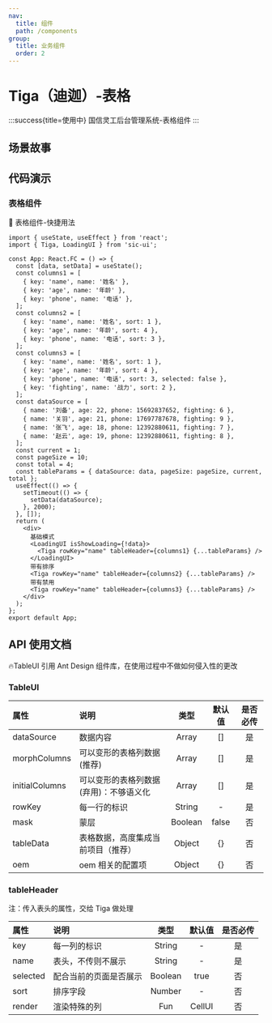 ```yaml
---
nav:
  title: 组件
  path: /components
group:
  title: 业务组件
  order: 2
---
```


# Tiga（迪迦）-表格

:::success{title=使用中}
国信灵工后台管理系统-表格组件
:::

## 场景故事

## 代码演示

### 表格组件

💎 表格组件-快捷用法

```tsx
import { useState, useEffect } from 'react';
import { Tiga, LoadingUI } from 'sic-ui';

const App: React.FC = () => {
  const [data, setData] = useState();
  const columns1 = [
    { key: 'name', name: '姓名' },
    { key: 'age', name: '年龄' },
    { key: 'phone', name: '电话' },
  ];
  const columns2 = [
    { key: 'name', name: '姓名', sort: 1 },
    { key: 'age', name: '年龄', sort: 4 },
    { key: 'phone', name: '电话', sort: 3 },
  ];
  const columns3 = [
    { key: 'name', name: '姓名', sort: 1 },
    { key: 'age', name: '年龄', sort: 4 },
    { key: 'phone', name: '电话', sort: 3, selected: false },
    { key: 'fighting', name: '战力', sort: 2 },
  ];
  const dataSource = [
    { name: '刘备', age: 22, phone: 15692837652, fighting: 6 },
    { name: '关羽', age: 21, phone: 17697787678, fighting: 9 },
    { name: '张飞', age: 18, phone: 12392880611, fighting: 7 },
    { name: '赵云', age: 19, phone: 12392880611, fighting: 8 },
  ];
  const current = 1;
  const pageSize = 10;
  const total = 4;
  const tableParams = { dataSource: data, pageSize: pageSize, current, total };
  useEffect(() => {
    setTimeout(() => {
      setData(dataSource);
    }, 2000);
  }, []);
  return (
    <div>
      基础模式
      <LoadingUI isShowLoading={!data}>
        <Tiga rowKey="name" tableHeader={columns1} {...tableParams} />
      </LoadingUI>
      带有排序
      <Tiga rowKey="name" tableHeader={columns2} {...tableParams} />
      带有禁用
      <Tiga rowKey="name" tableHeader={columns3} {...tableParams} />
    </div>
  );
};
export default App;
```

## API 使用文档

🔥TableUI 引用 Ant Design 组件库，在使用过程中不做如何侵入性的更改

### TableUI

<font size=1>

| 属性           | 说明                                   |  类型   | 默认值 | 是否必传 |
| :------------- | :------------------------------------- | :-----: | :----: | :------: |
| dataSource     | 数据内容                               |  Array  |   []   |    是    |
| morphColumns   | 可以变形的表格列数据(推荐)             |  Array  |   []   |    是    |
| initialColumns | 可以变形的表格列数据(弃用)：不够语义化 |  Array  |   []   |    是    |
| rowKey         | 每一行的标识                           | String  |   -    |    是    |
| mask           | 蒙层                                   | Boolean | false  |    否    |
| tableData      | 表格数据，高度集成当前项目（推荐）     | Object  |   {}   |    否    |
| oem            | oem 相关的配置项                       | Object  |   {}   |    否    |

</font>

### tableHeader

注：传入表头的属性，交给 Tiga 做处理

<font size=1>

| 属性     | 说明                   |  类型   | 默认值 | 是否必传 |
| :------- | :--------------------- | :-----: | :----: | :------: |
| key      | 每一列的标识           | String  |   -    |    是    |
| name     | 表头，不传则不展示     | String  |   -    |    是    |
| selected | 配合当前的页面是否展示 | Boolean |  true  |    否    |
| sort     | 排序字段               | Number  |   -    |    否    |
| render   | 渲染特殊的列           |   Fun   | CellUI |    否    |

</font>
